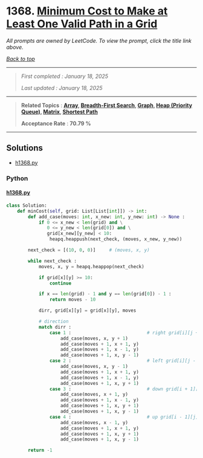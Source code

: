 # 1368. [Minimum Cost to Make at Least One Valid Path in a Grid](<https://leetcode.com/problems/minimum-cost-to-make-at-least-one-valid-path-in-a-grid>)

*All prompts are owned by LeetCode. To view the prompt, click the title link above.*

*[Back to top](<../README.md>)*

------

> *First completed : January 18, 2025*
>
> *Last updated : January 18, 2025*

------

> **Related Topics** : **[Array](<by_topic/Array.md>), [Breadth-First Search](<by_topic/Breadth-First Search.md>), [Graph](<by_topic/Graph.md>), [Heap (Priority Queue)](<by_topic/Heap (Priority Queue).md>), [Matrix](<by_topic/Matrix.md>), [Shortest Path](<by_topic/Shortest Path.md>)**
>
> **Acceptance Rate** : **70.79 %**

------

## Solutions

- [h1368.py](<../my-submissions/h1368.py>)
### Python
#### [h1368.py](<../my-submissions/h1368.py>)
```Python
class Solution:
    def minCost(self, grid: List[List[int]]) -> int:
        def add_case(moves: int, x_new: int, y_new: int) -> None :
            if 0 <= x_new < len(grid) and \
               0 <= y_new < len(grid[0]) and \
               grid[x_new][y_new] < 10:
                heapq.heappush(next_check, (moves, x_new, y_new))

        next_check = [(10, 0, 0)]     # (moves, x, y)

        while next_check :
            moves, x, y = heapq.heappop(next_check)

            if grid[x][y] >= 10:
                continue

            if x == len(grid) - 1 and y == len(grid[0]) - 1 :
                return moves - 10

            dirr, grid[x][y] = grid[x][y], moves

            # direction
            match dirr :
                case 1 :                            # right grid[i][j + 1]
                    add_case(moves, x, y + 1)
                    add_case(moves + 1, x + 1, y)
                    add_case(moves + 1, x - 1, y)
                    add_case(moves + 1, x, y - 1)
                case 2 :                            # left grid[i][j - 1]
                    add_case(moves, x, y - 1)
                    add_case(moves + 1, x + 1, y)
                    add_case(moves + 1, x - 1, y)
                    add_case(moves + 1, x, y + 1)
                case 3 :                            # down grid[i + 1][j]
                    add_case(moves, x + 1, y)
                    add_case(moves + 1, x - 1, y)
                    add_case(moves + 1, x, y + 1)
                    add_case(moves + 1, x, y - 1)
                case 4 :                            # up grid[i - 1][j]
                    add_case(moves, x - 1, y)
                    add_case(moves + 1, x + 1, y)
                    add_case(moves + 1, x, y + 1)
                    add_case(moves + 1, x, y - 1)

        return -1
```


